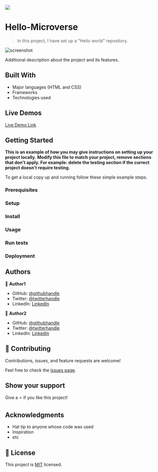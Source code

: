 ![](https://img.shields.io/badge/Microverse-blueviolet)

# Hello-Microverse


> In this project, I have set up a "Hello world" repository.

![screenshot](https://user-images.githubusercontent.com/35833179/148285693-b1043a1d-02ff-4744-816f-4f9412efa726.PNG)

Additional description about the project and its features.

## Built With

- Major languages (HTML and CSS)
- Frameworks
- Technologies used

## Live Demos

[Live Demo Link](https://raw.githack.com/jbrime15/Hello-Microverse/add-linters/index.html)


## Getting Started

**This is an example of how you may give instructions on setting up your project locally.**
**Modify this file to match your project, remove sections that don't apply. For example: delete the testing section if the currect project doesn't require testing.**


To get a local copy up and running follow these simple example steps.

### Prerequisites

### Setup

### Install

### Usage

### Run tests

### Deployment



## Authors

👤 **Author1**

- GitHub: [@githubhandle](https://github.com/githubhandle)
- Twitter: [@twitterhandle](https://twitter.com/twitterhandle)
- LinkedIn: [LinkedIn](https://linkedin.com/in/linkedinhandle)

👤 **Author2**

- GitHub: [@githubhandle](https://github.com/githubhandle)
- Twitter: [@twitterhandle](https://twitter.com/twitterhandle)
- LinkedIn: [LinkedIn](https://linkedin.com/in/linkedinhandle)

## 🤝 Contributing

Contributions, issues, and feature requests are welcome!

Feel free to check the [issues page](../../issues/).

## Show your support

Give a ⭐️ if you like this project!

## Acknowledgments

- Hat tip to anyone whose code was used
- Inspiration
- etc

## 📝 License

This project is [MIT](./MIT.md) licensed.